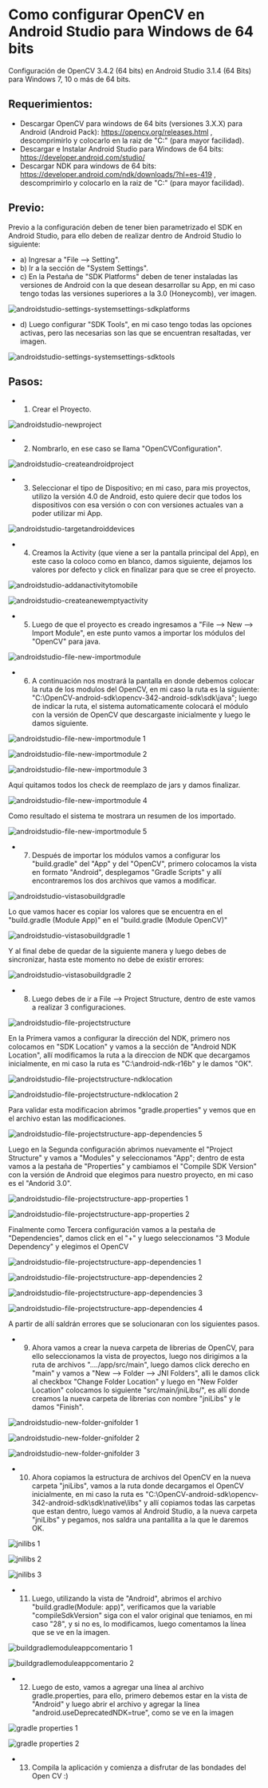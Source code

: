 # Como configurar OpenCV en Android Studio para Windows de 64 bits

Configuración de OpenCV 3.4.2 (64 bits) en Android Studio 3.1.4 (64 Bits) para Windows 7, 10 o más de 64 bits.

## Requerimientos:

- Descargar OpenCV para windows de 64 bits (versiones 3.X.X) para Android (Android Pack): https://opencv.org/releases.html , descomprimirlo y colocarlo en la raiz de "C:" (para mayor facilidad).
- Descargar e Instalar Android Studio para Windows de 64 bits: https://developer.android.com/studio/
- Descargar NDK para windows de 64 bits: https://developer.android.com/ndk/downloads/?hl=es-419 , descomprimirlo y colocarlo en la raiz de "C:" (para mayor facilidad).

## Previo:

Previo a la configuración deben de tener bien parametrizado el SDK en Android Studio, para ello deben de realizar dentro de Android Studio lo siguiente:
- a) Ingresar a "File --> Setting".
- b) Ir a la sección de "System Settings".
- c) En la Pestaña de "SDK Platforms" deben de tener instaladas las versiones de Android con la que desean desarrollar su App, en mi caso tengo todas las versiones superiores a la 3.0 (Honeycomb), ver imagen.

![androidstudio-settings-systemsettings-sdkplatforms](https://user-images.githubusercontent.com/31372472/44683648-899e9100-aa0c-11e8-8405-95160e9464b9.png)

- d) Luego configurar "SDK Tools", en mi caso tengo todas las opciones activas, pero las necesarias son las que se encuentran resaltadas, ver imagen.

![androidstudio-settings-systemsettings-sdktools](https://user-images.githubusercontent.com/31372472/44684655-40037580-aa0f-11e8-9c9b-f38e8c5cba42.png)

## Pasos:

- 1) Crear el Proyecto.

![androidstudio-newproject](https://user-images.githubusercontent.com/31372472/44685662-a1c4df00-aa11-11e8-8f95-5c7555efa75e.png)

- 2) Nombrarlo, en ese caso se llama "OpenCVConfiguration".

![androidstudio-createandroidproject](https://user-images.githubusercontent.com/31372472/44685833-0bdd8400-aa12-11e8-8b19-f02ad5da7f86.png)

- 3) Seleccionar el tipo de Dispositivo; en mi caso, para mis proyectos, utilizo la versión 4.0 de Android, esto quiere decir que todos los dispositivos con esa versión o con con versiones actuales van a poder utilizar mi App.

![androidstudio-targetandroiddevices](https://user-images.githubusercontent.com/31372472/44685957-56f79700-aa12-11e8-82ed-91772b17cfaf.png)

- 4) Creamos la Activity (que viene a ser la pantalla principal del App), en este caso la coloco como en blanco, damos siguiente, dejamos los valores por defecto y click en finalizar para que se cree el proyecto.

![androidstudio-addanactivitytomobile](https://user-images.githubusercontent.com/31372472/44685993-7393cf00-aa12-11e8-9238-844947bf655b.png)

![androidstudio-createanewemptyactivity](https://user-images.githubusercontent.com/31372472/44686017-84dcdb80-aa12-11e8-9998-0491aea5b324.png)

- 5) Luego de que el proyecto es creado ingresamos a "File --> New  --> Import Module", en este punto vamos a importar los módulos del "OpenCV" para java.

![androidstudio-file-new-importmodule](https://user-images.githubusercontent.com/31372472/44686966-7fcd5b80-aa15-11e8-8603-de91283a861e.png)

- 6) A continuación nos mostrará la pantalla en donde debemos colocar la ruta de los modulos del OpenCV, en mi caso la ruta es la siguiente: "C:\OpenCV-android-sdk\opencv-342-android-sdk\sdk\java"; luego de indicar la ruta, el sistema automaticamente colocará el módulo con la versión de OpenCV que descargaste inicialmente y luego le damos siguiente.

![androidstudio-file-new-importmodule 1](https://user-images.githubusercontent.com/31372472/44686986-8d82e100-aa15-11e8-8107-4b3cbcc51ca1.png)

![androidstudio-file-new-importmodule 2](https://user-images.githubusercontent.com/31372472/44686999-95db1c00-aa15-11e8-9067-51e37bfd48cc.png)

![androidstudio-file-new-importmodule 3](https://user-images.githubusercontent.com/31372472/44687000-95db1c00-aa15-11e8-90d9-60cef5378e55.png)

Aquí quitamos todos los check de reemplazo de jars y damos finalizar.

![androidstudio-file-new-importmodule 4](https://user-images.githubusercontent.com/31372472/44687001-95db1c00-aa15-11e8-9de1-7f08462af57c.png)

Como resultado el sistema te mostrara un resumen de los importado.

![androidstudio-file-new-importmodule 5](https://user-images.githubusercontent.com/31372472/44687002-9673b280-aa15-11e8-9389-f9fae27076af.png)

- 7) Después de importar los módulos vamos a configurar los "build.gradle" del "App" y del "OpenCV", primero colocamos la vista en formato "Android", desplegamos "Gradle Scripts" y allí encontraremos los dos archivos que vamos a modificar.

![androidstudio-vistasobuildgradle](https://user-images.githubusercontent.com/31372472/44688651-89a58d80-aa1a-11e8-89ba-8b558bb62ef4.png)

Lo que vamos hacer es copiar los valores que se encuentra en el "build.gradle (Module App)" en el "build.gradle (Module OpenCV)"

![androidstudio-vistasobuildgradle 1](https://user-images.githubusercontent.com/31372472/44688668-90cc9b80-aa1a-11e8-8a5d-490d4e4f616b.png)

Y al final debe de quedar de la siguiente manera y luego debes de sincronizar, hasta este momento no debe de existir errores:

![androidstudio-vistasobuildgradle 2](https://user-images.githubusercontent.com/31372472/44688669-90cc9b80-aa1a-11e8-8c86-b2242fb7fef2.png)

- 8) Luego debes de ir a File --> Project Structure, dentro de este vamos a realizar 3 configuraciones.

![androidstudio-file-projectstructure](https://user-images.githubusercontent.com/31372472/44690671-50bce700-aa21-11e8-87f2-cdbb9ebab346.png)

En la Primera vamos a configurar la dirección del NDK, primero nos colocamos en "SDK Location" y vamos a la sección de "Android NDK Location", allí modificamos la ruta a la direccion de NDK que decargamos inicialmente, en mi caso la ruta es "C:\android-ndk-r16b" y le damos "OK".

![androidstudio-file-projectstructure-ndklocation](https://user-images.githubusercontent.com/31372472/44690682-51557d80-aa21-11e8-9937-8ebf662f7b7d.png)

![androidstudio-file-projectstructure-ndklocation 2](https://user-images.githubusercontent.com/31372472/44690681-51557d80-aa21-11e8-9a61-8ed4cc1bbfb7.png)

Para validar esta modificacion abrimos "gradle.properties" y vemos que en el archivo estan las modificaciones.

![androidstudio-file-projectstructure-app-dependencies 5](https://user-images.githubusercontent.com/31372472/44690678-51557d80-aa21-11e8-8efa-42028b70a209.png)

Luego en la Segunda configuración abrimos nuevamente el "Project Structure" y vamos a "Modules" y seleccionamos "App"; dentro de esta vamos a la pestaña de "Properties" y cambiamos el "Compile SDK Version" con la versión de Android que elegimos para nuestro proyecto, en mi caso es el "Andorid 3.0".

![androidstudio-file-projectstructure-app-properties 1](https://user-images.githubusercontent.com/31372472/44690679-51557d80-aa21-11e8-92aa-6c40147aa520.png)

![androidstudio-file-projectstructure-app-properties 2](https://user-images.githubusercontent.com/31372472/44690680-51557d80-aa21-11e8-82e9-1c33ef160729.png)

Finalmente como Tercera configuración vamos a la pestaña de "Dependencies", damos click en el "+" y luego seleccionamos "3 Module Dependency" y elegimos el OpenCV

![androidstudio-file-projectstructure-app-dependencies 1](https://user-images.githubusercontent.com/31372472/44690673-50bce700-aa21-11e8-9649-f745f94d6de8.png)

![androidstudio-file-projectstructure-app-dependencies 2](https://user-images.githubusercontent.com/31372472/44690674-50bce700-aa21-11e8-935a-823f8098c9e8.png)

![androidstudio-file-projectstructure-app-dependencies 3](https://user-images.githubusercontent.com/31372472/44690675-50bce700-aa21-11e8-9ed6-651d51f242d1.png)

![androidstudio-file-projectstructure-app-dependencies 4](https://user-images.githubusercontent.com/31372472/44690676-50bce700-aa21-11e8-8d70-b17ded76a739.png)

A partir de allí saldrán errores que se solucionaran con los siguientes pasos.

- 9) Ahora vamos a crear la nueva carpeta de librerias de OpenCV, para ello seleccionamos la vista de proyectos, luego nos dirigimos a la ruta de archivos "..../app/src/main", luego damos click derecho en "main" y vamos a "New --> Folder --> JNI Folders", alli le damos click al checkbox "Change Folder Location" y luego en "New Folder Location" colocamos lo siguiente "src/main/jniLibs/", es allí donde creamos la nueva carpeta de librerias con nombre "jniLibs" y le damos "Finish".

![androidstudio-new-folder-gnifolder 1](https://user-images.githubusercontent.com/31372472/44692320-fb380880-aa27-11e8-9a49-34f72297b24d.png)

![androidstudio-new-folder-gnifolder 2](https://user-images.githubusercontent.com/31372472/44692207-7220d180-aa27-11e8-8abf-c633a7428c94.png)

![androidstudio-new-folder-gnifolder 3](https://user-images.githubusercontent.com/31372472/44692208-7220d180-aa27-11e8-82a4-f37f26f4f49e.png)

- 10) Ahora copiamos la estructura de archivos del OpenCV en la nueva carpeta "jniLibs", vamos a la ruta donde decargamos el OpenCV inicialmente, en mi caso la ruta es "C:\OpenCV-android-sdk\opencv-342-android-sdk\sdk\native\libs" y allí copiamos todas las carpetas que estan dentro, luego vamos al Android Studio, a la nueva carpeta "jniLibs" y pegamos, nos saldra una pantallita a la que le daremos OK.

![jnilibs 1](https://user-images.githubusercontent.com/31372472/44692969-15bfb100-aa2b-11e8-9816-3e338b7cd9e1.png)

![jnilibs 2](https://user-images.githubusercontent.com/31372472/44692970-16584780-aa2b-11e8-98ce-c39a84b27f27.png)

![jnilibs 3](https://user-images.githubusercontent.com/31372472/44692972-16584780-aa2b-11e8-9f76-aa63ecf7d303.png)

- 11) Luego, utilizando la vista de "Android", abrimos el archivo "build.gradle(Module: app)", verificamos que la variable "compileSdkVersion" siga con el valor original que teniamos, en mi caso "28", y si no es, lo modificamos, luego comentamos la línea que se ve en la imagen.

![buildgradlemoduleappcomentario 1](https://user-images.githubusercontent.com/31372472/44693695-443f8b00-aa2f-11e8-9f17-c9ec153a5d7a.png)

![buildgradlemoduleappcomentario 2](https://user-images.githubusercontent.com/31372472/44693696-443f8b00-aa2f-11e8-9b43-9c47e6c95705.png)

- 12) Luego de esto, vamos a agregar una línea al archivo gradle.properties, para ello, primero debemos estar en la vista de "Android" y luego abrir el archivo y agregar la línea "android.useDeprecatedNDK=true", como se ve en la imagen

![gradle properties 1](https://user-images.githubusercontent.com/31372472/44693464-d0e94980-aa2d-11e8-9c2a-59d7bef39312.png)

![gradle properties 2](https://user-images.githubusercontent.com/31372472/44693465-d0e94980-aa2d-11e8-9c8f-34bbb79654cb.png)

- 13) Compila la aplicación y comienza a disfrutar de las bondades del Open CV :)
